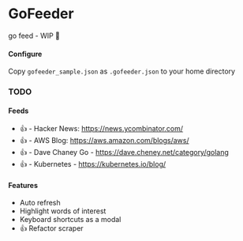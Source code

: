 # GoFeeder

go feed - WIP 🐼

#### Configure
Copy `gofeeder_sample.json` as `.gofeeder.json` to your home directory 

### TODO

#### Feeds

- 👍 - Hacker News: https://news.ycombinator.com/
- 👍 - AWS Blog: https://aws.amazon.com/blogs/aws/
- 👍 - Dave Chaney Go - https://dave.cheney.net/category/golang
- 👍 - Kubernetes - https://kubernetes.io/blog/

#### Features

- Auto refresh
- Highlight words of interest
- Keyboard shortcuts as a modal
- 👍 Refactor scraper
